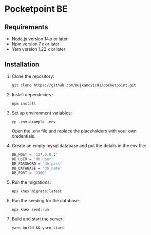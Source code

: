 # Pocketpoint BE

## Requirements

- Node.js version 14.x or later
- Npm version 7.x or later
- Yarn version 1.22.x or later

## Installation

1. Clone the repository:

   ```bash
   git clone https://github.com/mujkanovic01/pocketpoint.git
   ```

2. Install dependecies :

   ```bash
   npm install
   ```

3. Set up environment variables:

   ```bash
   cp .env.example .env
   ```

   Open the .env file and replace the placeholders with your own credentials.

4. Create an empty mysql database and put the details in the env file:

   ```bash
   DB_HOST = '127.0.0.1'
   DB_USER = 'db_user'
   DB_PASSWORD = 'db_pass'
   DB_DATABASE = 'db_name'
   DB_PORT = '3306'
   ```

5. Run the migrations:

   ```bash
   npx knex migrate:latest
   ```

6. Run the seeding for the database:

   ```bash
   npx knex seed:run
   ```

7. Build and start the server:

   ```bash
   yarn build && yarn start
   ```

